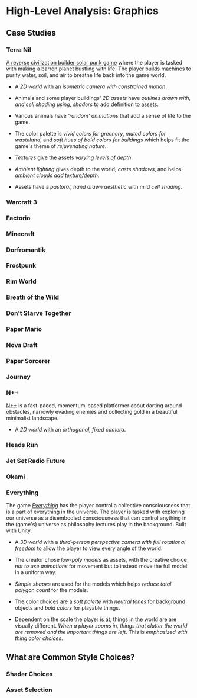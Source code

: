 # High-Level Analysis: Graphics

## Case Studies

### Terra Nil

[A reverse civilization builder solar punk game](https://store.steampowered.com/app/1593030/Terra_Nil/) where the player is tasked with making a barren planet bustling with life. The player builds machines to purify water, soil, and air to breathe life back into the game world.

- A _2D world_ with an _isometric camera with constrained motion_.

- Animals and some player buildings' _2D assets_ have _outlines drawn with, and cell shading using, shaders_ to add definition to assets.

- Various animals have _'random' animations_ that add a sense of life to the game.  

- The color palette is _vivid colors for greenery_, _muted colors for wasteland_, and _soft hues of bold colors for buildings_ which helps fit the game's theme of _rejuvenating nature_.

- _Textures_ give the assets _varying levels of depth_.

- _Ambient lighting_ gives depth to the world, _casts shadows_, and helps _ambient clouds add texture/depth_.

- Assets have a _pastoral, hand drawn aesthetic_ with mild _cell shading_.

### Warcraft 3

### Factorio

### Minecraft

### Dorfromantik

### Frostpunk

### Rim World

### Breath of the Wild

### Don't Starve Together

### Paper Mario

### Nova Draft

### Paper Sorcerer

### Journey

### N++

[N++](https://store.steampowered.com/app/230270/N_NPLUSPLUS/) is a fast-paced, momentum-based platformer about darting around obstacles, narrowly evading enemies and collecting gold in a beautiful minimalist landscape.

- A _2D world_ with an _orthogonal, fixed camera_.

### Heads Run

### Jet Set Radio Future

### Okami

### Everything

The game [_Everything_](https://store.steampowered.com/app/582270/Everything/) has the player control a collective consciousness that is a part of everything in the universe. The player is tasked with exploring our universe as a disembodied consciousness that can control anything in the (game's) universe as philosophy lectures play in the background. Built with Unity.

- A _3D world_ with a _third-person perspective camera with full rotational freedom_ to allow the player to view every angle of the world.

- The creator chose _low-poly models_ as assets, with the creative choice _not to use animations_ for movement but to instead move the full model in a uniform way.

- _Simple shapes_ are used for the models which helps _reduce total polygon count_ for the models.

- The color choices are a _soft palette_ with _neutral tones_ for background objects and _bold colors_ for playable things.

- Dependent on the scale the player is at, things in the world are are visually different. _When a player zooms in, things that clutter the world are removed and the important things are left_. This is _emphasized with thing color choices_.

## What are Common Style Choices?

### Shader Choices

### Asset Selection
